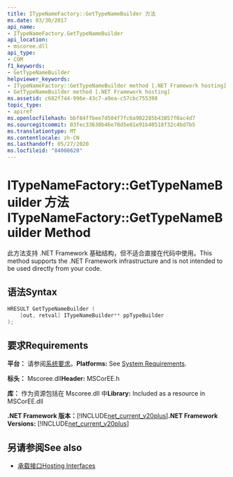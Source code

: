 ```yaml
---
title: ITypeNameFactory::GetTypeNameBuilder 方法
ms.date: 03/30/2017
api_name:
- ITypeNameFactory.GetTypeNameBuilder
api_location:
- mscoree.dll
api_type:
- COM
f1_keywords:
- GetTypeNameBuilder
helpviewer_keywords:
- ITypeNameFactory::GetTypeNameBuilder method [.NET Framework hosting]
- GetTypeNameBuilder method [.NET Framework hosting]
ms.assetid: c682f744-996e-43c7-a9ea-c57cbc755398
topic_type:
- apiref
ms.openlocfilehash: bbf84ffbee7d504f7fc6a902285b43857f0ac4d7
ms.sourcegitcommit: 03fec33630b46e78d5e81e91b40518f32c4bd7b5
ms.translationtype: MT
ms.contentlocale: zh-CN
ms.lasthandoff: 05/27/2020
ms.locfileid: "84008620"
---
```

# <a name="itypenamefactorygettypenamebuilder-method"></a><span data-ttu-id="a08b6-102">ITypeNameFactory::GetTypeNameBuilder 方法</span><span class="sxs-lookup"><span data-stu-id="a08b6-102">ITypeNameFactory::GetTypeNameBuilder Method</span></span>
<span data-ttu-id="a08b6-103">此方法支持 .NET Framework 基础结构，但不适合直接在代码中使用。</span><span class="sxs-lookup"><span data-stu-id="a08b6-103">This method supports the .NET Framework infrastructure and is not intended to be used directly from your code.</span></span>  
  
## <a name="syntax"></a><span data-ttu-id="a08b6-104">语法</span><span class="sxs-lookup"><span data-stu-id="a08b6-104">Syntax</span></span>  
  
```cpp  
HRESULT GetTypeNameBuilder (  
    [out, retval] ITypeNameBuilder** ppTypeBuilder  
);  
```  
  
## <a name="requirements"></a><span data-ttu-id="a08b6-105">要求</span><span class="sxs-lookup"><span data-stu-id="a08b6-105">Requirements</span></span>  
 <span data-ttu-id="a08b6-106">**平台：** 请参阅[系统要求](../../get-started/system-requirements.md)。</span><span class="sxs-lookup"><span data-stu-id="a08b6-106">**Platforms:** See [System Requirements](../../get-started/system-requirements.md).</span></span>  
  
 <span data-ttu-id="a08b6-107">**标头：** Mscoree.dll</span><span class="sxs-lookup"><span data-stu-id="a08b6-107">**Header:** MSCorEE.h</span></span>  
  
 <span data-ttu-id="a08b6-108">**库：** 作为资源包括在 Mscoree.dll 中</span><span class="sxs-lookup"><span data-stu-id="a08b6-108">**Library:** Included as a resource in MSCorEE.dll</span></span>  
  
 <span data-ttu-id="a08b6-109">**.NET Framework 版本：**[!INCLUDE[net_current_v20plus](../../../../includes/net-current-v20plus-md.md)]</span><span class="sxs-lookup"><span data-stu-id="a08b6-109">**.NET Framework Versions:** [!INCLUDE[net_current_v20plus](../../../../includes/net-current-v20plus-md.md)]</span></span>  
  
## <a name="see-also"></a><span data-ttu-id="a08b6-110">另请参阅</span><span class="sxs-lookup"><span data-stu-id="a08b6-110">See also</span></span>

- [<span data-ttu-id="a08b6-111">承载接口</span><span class="sxs-lookup"><span data-stu-id="a08b6-111">Hosting Interfaces</span></span>](hosting-interfaces.md)
